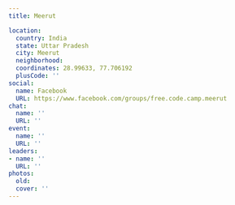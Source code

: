 ```yaml
---
title: Meerut

location:
  country: India
  state: Uttar Pradesh
  city: Meerut
  neighborhood: 
  coordinates: 28.99633, 77.706192
  plusCode: ''
social:
  name: Facebook
  URL: https://www.facebook.com/groups/free.code.camp.meerut
chat:
  name: ''
  URL: ''
event:
  name: ''
  URL: ''
leaders:
- name: ''
  URL: ''
photos:
  old: 
  cover: ''
---
```

